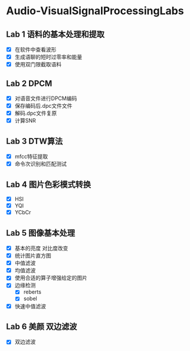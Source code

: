 # Audio-VisualSignalProcessingLabs

## Lab 1 语料的基本处理和提取

- [x] 在软件中查看波形
- [x] 生成语聊的短时过零率和能量
- [x] 使用双门限截取语料

## Lab 2 DPCM  

- [x] 对语音文件进行DPCM编码
- [x] 保存编码后.dpc文件文件
- [x] 解码.dpc文件复原
- [x] 计算SNR

## Lab 3 DTW算法

- [x] mfcc特征提取
- [x] 命令次识别和匹配测试

## Lab 4 图片色彩模式转换 

- [x] HSI
- [x] YQI
- [x] YCbCr

## Lab 5 图像基本处理

- [x] 基本的亮度 对比度改变
- [x] 统计图片直方图
- [x] 中值滤波
- [x] 均值滤波
- [x] 使用合适的算子增强给定的图片
- [x] 边缘检测
  - [x] reberts
  - [x] sobel
- [x] 快速中值滤波

## Lab 6 美颜 双边滤波

- [x] 双边滤波
